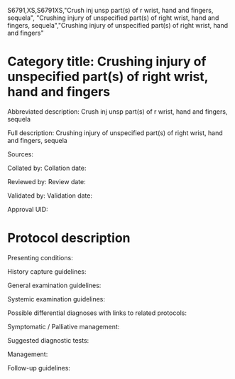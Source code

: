 S6791,XS,S6791XS,"Crush inj unsp part(s) of r wrist, hand and fingers, sequela", "Crushing injury of unspecified part(s) of right wrist, hand and fingers, sequela","Crushing injury of unspecified part(s) of right wrist, hand and fingers"
# Category title: Crushing injury of unspecified part(s) of right wrist, hand and fingers

Abbreviated description: Crush inj unsp part(s) of r wrist, hand and fingers, sequela

Full description: Crushing injury of unspecified part(s) of right wrist, hand and fingers, sequela

Sources:

Collated by:
Collation date:

Reviewed by:
Review date:

Validated by:
Validation date:

Approval UID:

# Protocol description

Presenting conditions:

History capture guidelines:

General examination guidelines:

Systemic examination guidelines:

Possible differential diagnoses with links to related protocols:

Symptomatic / Palliative management:

Suggested diagnostic tests:

Management:

Follow-up guidelines:
